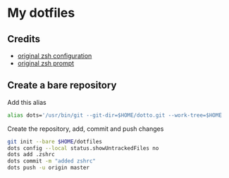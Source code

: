 # My dotfiles

## Credits
- [original zsh configuration](https://github.com/ChristianChiarulli/Machfiles)
- [original zsh prompt](https://github.com/ohmyzsh/ohmyzsh/blob/master/themes/eastwood.zsh-theme)

## Create a bare repository

Add this alias 
```sh
alias dots='/usr/bin/git --git-dir=$HOME/dotto.git --work-tree=$HOME
```

Create the repository, add, commit and push changes
```sh
git init --bare $HOME/dotfiles
dots config --local status.showUntrackedFiles no
dots add .zshrc
dots commit -m "added zshrc"
dots push -u origin master
```
